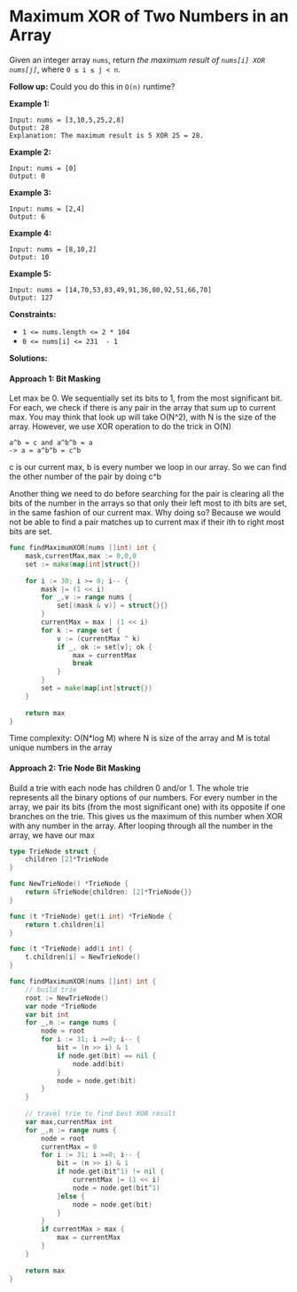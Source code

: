 # Maximum XOR of Two Numbers in an Array
Given an integer array  `nums`, return  _the maximum result of  `nums[i] XOR nums[j]`_, where  `0 ≤ i ≤ j < n`.

**Follow up:**  Could you do this in  `O(n)`  runtime?

**Example 1:**

    Input: nums = [3,10,5,25,2,8]
    Output: 28
    Explanation: The maximum result is 5 XOR 25 = 28.

**Example 2:**

    Input: nums = [0]
    Output: 0

**Example 3:**

	Input: nums = [2,4]
	Output: 6

**Example 4:**

	Input: nums = [8,10,2]
	Output: 10

**Example 5:**

	Input: nums = [14,70,53,83,49,91,36,80,92,51,66,70]
	Output: 127

**Constraints:**

-   `1 <= nums.length <= 2 * 104`
-   `0 <= nums[i] <= 231  - 1`

**Solutions:**
#### Approach 1: Bit Masking
Let max be 0. We sequentially set its bits to 1, from the most significant bit. For each, we check if there is any pair in the array that sum up to current max. 
You may think that look up will take O(N^2), with N is the size of the array. However, we use XOR operation to do the trick in O(N)
```
a^b = c and a^b^b = a
-> a = a^b^b = c^b
```
c is our current max, b is every number we loop in our array. So we can find the other number of the pair by doing c^b

Another thing we need to do before searching for the pair is clearing all the bits of the number in the arrays so that only their left most to ith bits are set, in the same fashion of our current max. Why doing so? Because we would not be able to find a pair matches up to current max if their ith to right most bits are set.

```go
func findMaximumXOR(nums []int) int {
    mask,currentMax,max := 0,0,0
    set := make(map[int]struct{})
    
    for i := 30; i >= 0; i-- {
        mask |= (1 << i)
        for _,v := range nums {
            set[(mask & v)] = struct{}{}
        }
        currentMax = max | (1 << i)
        for k := range set {
            v := (currentMax ^ k)
            if _, ok := set[v]; ok {
                max = currentMax
                break
            }
        }
        set = make(map[int]struct{})
    }
    
    return max
}
```
Time complexity: O(N*log M) where N is size of the array and M is total unique numbers in the array

#### Approach 2: Trie Node Bit Masking
Build a trie with each node has children 0 and/or 1. The whole trie represents all the binary options of our numbers. For every number in the array, we pair its bits (from the most significant one) with its opposite if one branches on the trie. This gives us the maximum of this number when XOR with any number in the array. After looping through all the number in the array, we have our max

```go
type TrieNode struct {
    children [2]*TrieNode
}

func NewTrieNode() *TrieNode {
    return &TrieNode{children: [2]*TrieNode{}}
}

func (t *TrieNode) get(i int) *TrieNode {
    return t.children[i]
}

func (t *TrieNode) add(i int) {
    t.children[i] = NewTrieNode()
}

func findMaximumXOR(nums []int) int {
    // build trie 
    root := NewTrieNode()
    var node *TrieNode
    var bit int
    for _,n := range nums {
        node = root
        for i := 31; i >=0; i-- {
            bit = (n >> i) & 1
            if node.get(bit) == nil {
                node.add(bit)
            }
            node = node.get(bit)
        }
    }
    
    // travel trie to find best XOR result
    var max,currentMax int
    for _,n := range nums {
        node = root
        currentMax = 0
        for i := 31; i >=0; i-- {
            bit = (n >> i) & 1
            if node.get(bit^1) != nil {
                currentMax |= (1 << i)
                node = node.get(bit^1)
            }else {
                node = node.get(bit)     
            }
        }
        if currentMax > max {
            max = currentMax
        }
    }
    
    return max
}
```